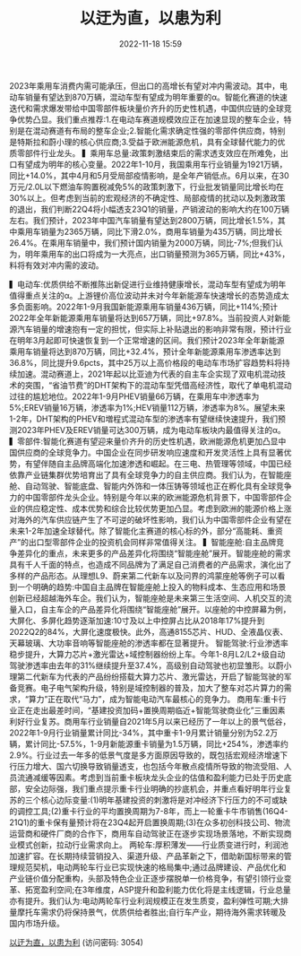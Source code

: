 ﻿---
title: 以迂为直，以患为利
date: 2022-11-18 15:59
tags:
- 汽车行业
updated: 1970-01-01 08:00:00
---

2023年乘用车消费内需可能承压，但出口的高增长有望对冲内需波动。其中，电动车销量有望达到870万辆，混动车型有望成为明年重要的α。智能化赛道的快速迭代和需求爆发带给中国零部件板块量价齐升的历史性机遇，中国供应链的全球竞争优势凸显。我们重点推荐:1.在电动车赛道规模效应正在加速显现的整车企业，特别是在混动赛道有布局的整车企业;2.智能化需求确定性强的零部件供应商，特别是特斯拉和蔚小理的核心供应商;3.受益于欧洲能源危机，具有全球替代能力的优质零部件行业龙头。
▍乘用车总量:政策刺激结束后的需求透支效应在所难免，出口有望成为明年的核心变量。2022年1-10月，我国乘用车行业销量为1921万辆，同比+14.0%，其中4月和5月受局部疫情影响，是全年产销低点。6月以来，在30万元/2.0L以下燃油车购置税减免5%的政策刺激下，行业批发销量同比增长均在30%以上。但考虑到当前的宏观经济的不确定性、局部疫情的扰动以及刺激政策的退出，我们判断22Q4将小幅透支23Q1的销量，产销波动的影响大约在100万辆左右。我们预计，2023年中国汽车销量有望达到2800万辆，同比增长1.5%，其中乘用车销量为2365万辆，同比下滑2.0%，商用车销量为435万辆，同比增长26.4%。在乘用车销量中，我们预计国内销量为2000万辆，同比-7%;但我们认为，明年乘用车的出口将成为一大亮点，出口销量预测为365万辆，同比+43%，料将有效对冲内需的波动。
<!-- more -->
▍电动车:优质供给不断推陈出新促进行业维持健康增长，混动车型有望成为明年值得重点关注的α。上游锂价高位波动并未对今年新能源车快速增长的态势造成太多负面影响。2022年1-9月我国新能源乘用车销量436万辆，同比+114%;预计2022年全年新能源乘用车销量将达到657万辆，同比+97.8%。当前投资人对新能源汽车销量的增速抱有一定的担忧，但实际上补贴退出的影响非常有限，预计行业在明年3月起即可快速恢复到一个正常增速的区间。我们预计2023年全年新能源乘用车销量将达到870万辆，同比+32.4%，预计全年新能源乘用车渗透率达到36.8%，同比提升9.6pcts，其中25万以上高价格段的电动车市场扩容趋势料将持续加速。混动赛道上，2021年起以比亚迪为代表的自主车企实现了双电机混动技术的突围，“省油节费”的DHT架构下的混动车型凭借高经济性，取代了单电机混动过往的尴尬地位。2022年1-9月PHEV销量66万辆，在乘用车中渗透率为5%;EREV销量16万辆，渗透率为1%;HEV销量112万辆，渗透率为8%。展望未来1-2年，DHT架构的PHEV和増程式混动车型的渗透率有望继续快速提升，我们预测2023年PHEV及EREV销量可达300万辆，成为电动车板块内最值得关注的α。
▍零部件:智能化赛道有望迎来量价齐升的历史性机遇，欧洲能源危机更加凸显中国供应商的全球竞争力。中国企业在同步研发响应速度和开发灵活性上具有显著优势，有望伴随自主品牌高端化加速渗透和崛起。在三电、热管理等领域，中国已经依靠产业链集群优势培育出了具有全球竞争力的自主供应商。我们认为，在智能座舱、自动驾驶、智能底盘、智能内外饰和一体压铸等领域也正在孵化具有全球竞争力的中国零部件龙头企业。特别是今年以来的欧洲能源危机背景下，中国零部件企业的供应稳定性、成本优势和综合比较优势更加凸显。考虑到欧洲的能源价格上涨对海外的汽车供应链产生了不可逆的破坏性影响，我们认为中国零部件企业有望在未来1-2年加速全球替代。除了智能化主赛道的核心标的外，部分“高能耗、重资产”的出口型零部件企业的投资机会同样非常值得关注。
▍智能座舱:自主品牌竞争差异化的重点，未来更多的产品差异化将围绕“智能座舱”展开。智能座舱的需求具有千人千面的特点，也造成不同品牌为了满足自己消费者的产品需求，演化出了多样的产品形态。从理想L9、蔚来第二代新车以及问界的鸿蒙座舱等例子可以看到一个明确的趋势:中国自主品牌在智能座舱上投入的物料成本、生态应用和场景创新已经超越海外车企。我们认为，智能座舱是未来第三生活空间、人机交互的流量入口，自主车企的产品差异化将围绕“智能座舱”展开。以座舱的中控屏幕为例，大屏化、多屏化趋势逐渐加速:10寸及以上中控屏占比从2018年17%提升到2022Q2的84%，大屏化速度极快。此外，高通8155芯片、HUD、全液晶仪表、天幕玻璃、大功率音响等智能座舱的渗透率都在显著提升。
智能驾驶:行业渗透率稳步提升，大算力芯片+激光雷达+域控制器纷纷上车。今年1-8月L2/L2+级自动驾驶渗透率由去年的31%继续提升至37.4%，高级别自动驾驶也初显雏形。以蔚小理第二代新车为代表的产品纷纷搭载大算力芯片、激光雷达，开启了智能驾驶的军备竞赛。电子电气架构升级，特别是域控制器的普及，加大了整车对芯片算力的需求，“算力”正在取代“马力”，成为智能电动汽车最核心的竞争力。
商用车:重卡行业正在走出最差时间，“基建投资加码+置换周期临近+智能驾驶商业化”三重因素利好行业复苏。商用车行业销量自2021年5月以来已经历了一年以上的景气低谷，2022年1-9月行业销量累计同比-34%，其中重卡1-9月累计销量分别为52.2万辆，累计同比-57.5%，1-9月新能源重卡销量为1.5万辆，同比+254%，渗透率约2.9%。行业过去一年多的低景气度是多方面原因导致的，既包括宏观经济增速下行压力增大、国六切换导致销量透支，也包括今年散点疫情所导致的物流受阻、人员流通减缓等因素。考虑到当前重卡板块龙头企业的估值和盈利能力已处于历史底部，安全边际强，我们重点提示重卡行业明确的抄底机会，并重点看好明年行业复苏的三个核心边际变量:(1)明年基建投资的刺激将是对冲经济下行压力的不可或缺的调控工具;(2)重卡行业的平均置换周期为7-8年，而上一轮重卡牛市销售(16Q4-21Q1)的重卡保有量预计将在23Q4起开启置换周期;(3)在众多初创科技公司、物流运营商和硬件厂商的合作下，商用车自动驾驶正在逐步实现场景落地，不断实现商业模式创新，拉动行业需求向上。
两轮车:厚积薄发——行业质变进行时，利润池加速扩容。在长期持续营销投入、渠道升级、产品革新之下，借助新国标带来的管理规范契机，电动两轮车行业已实现快速的格局集中;通过品牌建设、产品优化和产业链价值分配重构，头部及特色企业正逐步摆脱单一价格竞争，有望引领行业变革、拓宽盈利空间;在3年维度，ASP提升和盈利能力优化将是主线逻辑，行业总量亦有提升。我们认为:电动两轮车行业利润规模正在发生质变，盈利弹性可期;大排量摩托车需求仍将保持景气，优质供给者胜出;自行车产业，期待海外需求转暖及国内市场升级。

[以迂为直，以患为利](https://url12.ctfile.com/f/3948612-727529646-719d57?p=3054)
(访问密码: 3054)
